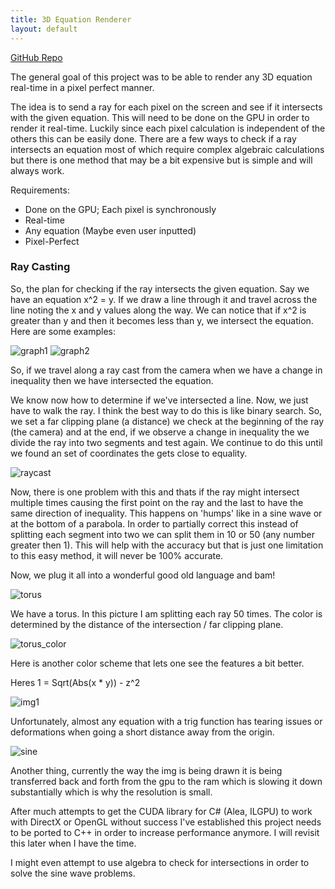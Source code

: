 ```yaml
---
title: 3D Equation Renderer
layout: default
---
```


[GitHub Repo](https://github.com/Starhide/EquationRayCaster)

The general goal of this project was to be able to render any 3D equation real-time in a pixel perfect manner. 

The idea is to send a ray for each pixel on the screen and see if it intersects with the given equation. This will need to be done on the GPU in order to render it real-time. Luckily since each pixel calculation is independent of the others this can be easily done. There are a few ways to check if a ray intersects an equation most of which require complex algebraic calculations but there is one method that may be a bit expensive but is simple and will always work.

Requirements:
+ Done on the GPU; Each pixel is synchronously
+ Real-time
+ Any equation (Maybe even user inputted)
+ Pixel-Perfect

### Ray Casting

So, the plan for checking if the ray intersects the given equation. Say we have an equation x^2 = y. If we draw a line through it and travel across the line noting the x and y values along the way. We can notice that if x^2 is greater than y and then it becomes less than y, we intersect the equation. Here are some examples:

![graph1](graph.png) ![graph2](graph2.png)

So, if we travel along a ray cast from the camera when we have a change in inequality then we have intersected the equation.

We know now how to determine if we've intersected a line. Now, we just have to walk the ray. I think the best way to do this is like binary search. So, we set a far clipping plane (a distance) we check at the beginning of the ray (the camera) and at the end, if we observe a change in inequality the we divide the ray into two segments and test again. We continue to do this until we found an set of coordinates the gets close to equality.

![raycast](raycast.png)

Now, there is one problem with this and thats if the ray might intersect multiple times causing the first point on the ray and the last to have the same direction of inequality. This happens on 'humps' like in a sine wave or at the bottom of a parabola. In order to partially correct this instead of splitting each segment into two we can split them in 10 or 50 (any number greater then 1). This will help with the accuracy but that is just one limitation to this easy method, it will never be 100% accurate.

Now, we plug it all into a wonderful good old language and bam! 

![torus](torus.png)

We have a torus. In this picture I am splitting each ray 50 times. The color is determined by the distance of the intersection / far clipping plane.

![torus_color](torus_color.png)

Here is another color scheme that lets one see the features a bit better.

Heres 1 = Sqrt(Abs(x * y)) - z^2

![img1](img1.png)

Unfortunately, almost any equation with a trig function has tearing issues or deformations when going a short distance away from the origin.

![sine](sine.png)

Another thing, currently the way the img is being drawn it is being transferred back and forth from the gpu to the ram which is slowing it down substantially which is why the resolution is small. 

After much attempts to get the CUDA library for C# (Alea, ILGPU) to work with DirectX or OpenGL without success I've established this project needs to be ported to C++ in order to increase performance anymore. I will revisit this later when I have the time. 

I might even attempt to use algebra to check for intersections in order to solve the sine wave problems.